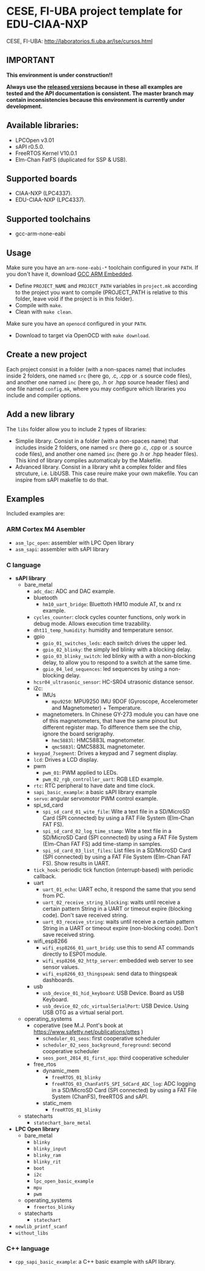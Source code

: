 # CESE, FI-UBA project template for EDU-CIAA-NXP

CESE, FI-UBA: http://laboratorios.fi.uba.ar/lse/cursos.html

## IMPORTANT

**This environment is under construction!!**

**Always use the [released versions](../../releases) because in these all examples are tested and the API documentation is consistent. The master branch may contain inconsistencies because this environment is currently under development.**

## Available libraries:

- LPCOpen v3.01
- sAPI r0.5.0.
- FreeRTOS Kernel V10.0.1
- Elm-Chan FatFS (duplicated for SSP & USB).

## Supported boards

- CIAA-NXP (LPC4337).
- EDU-CIAA-NXP (LPC4337).

## Supported toolchains

- gcc-arm-none-eabi

## Usage

Make sure you have an ```arm-none-eabi-*``` toolchain configured in your ```PATH```. If you don't have it, download [GCC ARM Embedded](https://developer.arm.com/open-source/gnu-toolchain/gnu-rm).
- Define ```PROJECT_NAME```  and ```PROJECT_PATH``` variables in ```project.mk``` according to the project you want to compile (PROJECT_PATH is relative to this folder, leave void if the project is in this folder).
- Compile with ```make```.
- Clean with ```make clean```.

Make sure you have an ```openocd``` configured in your ```PATH```.
- Download to target via OpenOCD with ```make download```.

## Create a new project

Each project consist in a folder (with a non-spaces name) that includes inside 2 folders, one named ```src``` (here go, .c, .cpp or .s source code files), and another one named ```inc``` (here go, .h or .hpp source header files) and one file named ```config.mk```, where you may configure which libraries you include and compiler options.

## Add a new library

The ```libs``` folder allow you to include 2 types of libraries:
- Simplie library. Consist in a folder (with a non-spaces name) that includes inside 2 folders, one named ```src``` (here go .c, .cpp or .s source code files), and another one named ```inc``` (here go .h or .hpp header files). This kind of library compiles automaticaly by the Makefile.
- Advanced library. Consist in a library whit a complex folder and files strcuture, i.e. LibUSB. This case reuire make your own makefile. You can inspire from sAPI makefile to do that.


## Examples

Included examples are:

### ARM Cortex M4 Asembler
 - ```asm_lpc_open```: assembler with LPC Open library
 - ```asm_sapi```: assembler with sAPI library
 
### C language
 - **sAPI library**
    - bare_metal
        - ```adc_dac```: ADC and DAC example.
        - bluetooth
            - ```hm10_uart_bridge```: Bluettoth HM10 module AT, tx and rx example.
        - ```cycles_counter```: clock cycles counter functions, only work in debug mode. Allows execution time trazability.
        - ```dht11_temp_humidity```: humidity and temperature sensor.
        - gpio
            - ```gpio_01_switches_leds```: each switch drives the upper led.
            - ```gpio_02_blinky```: the simply led blinky with a blocking delay.
            - ```gpio_03_blinky_switch```: led blinky with a with a non-blocking delay, to allow you to respond to a switch at the same time.
            - ```gpio_04_led_sequences```: led sequences by using a non-blocking delay.
        - ```hcsr04_ultrasonic_sensor```:  HC-SR04 utrasonic distance sensor.
        - i2c:
            - IMUs
                - ```mpu9250```: MPU9250 IMU 9DOF (Gyroscope, Accelerometer and Magnetometer) + Temperature.
            - magnetometers. In Chinese GY-273 module you can have one of this magnetometers, that have the same pinout but different register map. To difference them see the chip, ignore the board serigraphy.
                - ```hmc5883l```: HMC5883L magnetometer. 
                - ```qmc5883l```: QMC5883L magnetometer.
        - ```keypad_7segment```: Drives a keypad and 7 segment display.
        - ```lcd```: Drives a LCD display.
        - pwm
            - ```pwm_01```: PWM applied to LEDs.
            - ```pwm_02_rgb_controller_uart```: RGB LED example.
        - ```rtc```: RTC peripheral to have date and time clock.
        - ```sapi_basic_example```: a basic sAPI library example
        - ```servo```: angular servomotor PWM control example.
        - spi_sd_card
            - ```spi_sd_card_01_wite_file```: Wite a text file in a SD/MicroSD Card (SPI connected) by using a FAT File System (Elm-Chan FAT FS).
            - ```spi_sd_card_02_log_time_stamp```: Wite a text file in a SD/MicroSD Card (SPI connected) by using a FAT File System (Elm-Chan FAT FS) add time-stamp in samples.
            - ```spi_sd_card_03_list_files```: List files in a SD/MicroSD Card (SPI connected) by using a FAT File System (Elm-Chan FAT FS). Show results in UART.
        - ```tick_hook```: periodic tick function (interrupt-based) with periodic callback.
        - uart
            - ```uart_01_echo```: UART echo, it respond the same that you send from PC.
            - ```uart_02_receive_string_blocking```: waits until receive a certain pattern String in a UART or timeout expire (blocking code). Don't save received string.
            - ```uart_03_receive_string```: waits until receive a certain pattern String in a UART or timeout expire (non-blocking code). Don't save received string.
        - wifi_esp8266
            - ```wifi_esp8266_01_uart_bridg```: use this to send AT commands directly to ESP01 module.
            - ```wifi_esp8266_02_http_server```: embedded web server to see sensor values.
            - ```wifi_esp8266_03_thingspeak```: send data to thingspeak dashboards.
        - usb
            - ```usb_device_01_hid_keyboard```: USB Device. Board as USB Keyboard.
            - ```usb_device_02_cdc_virtualSerialPort```: USB Device. Using USB OTG as a virtual serial port.
    - operating_systems
        - coperative (see M.J. Pont's book at https://www.safetty.net/publications/pttes )
            - ```scheduler_01_seos```: first cooperative scheduler
            - ```scheduler_02_seos_background_foreground```: second cooperative scheduler
            - ```seos_pont_2014_01_first_app```: third cooperative scheduler
        - free_rtos
            - dynamic_mem
                - ```freeRTOS_01_blinky```
                - ```freeRTOS_03_ChanFatFS_SPI_SdCard_ADC_log```: ADC logging in a SD/MicroSD Card (SPI connected) by using a FAT File System (ChanFS), freeRTOS and sAPI.
            - static_mem
                - ```freeRTOS_01_blinky```
    - statecharts
        - ```statechart_bare_metal```
 - **LPC Open library**
    - bare_metal
        - ```blinky```
        - ```blinky_input```
        - ```blinky_ram```
        - ```blinky_rit```
        - ```boot```
        - ```i2c```
        - ```lpc_open_basic_example```
        - ```mpu```
        - ```pwm```
    - operating_systems
        - ```freertos_blinky```
    - statecharts
        - ```statechart```
 - ```newlib_printf_scanf```
 - ```without_libs```
 
### C++ language
 - ```cpp_sapi_basic_example```: a C++ basic example with sAPI library.